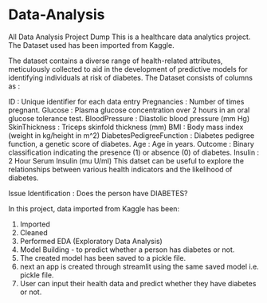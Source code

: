 # Data-Analysis
All Data Analysis Project Dump
This is a healthcare data analytics project.
The Dataset used has been imported from Kaggle.

The dataset contains a diverse range of health-related attributes, meticulously collected to aid in the development of predictive models for identifying individuals at risk of diabetes. The Dataset consists of columns as :

ID : Unique identifier for each data entry
Pregnancies : Number of times pregnant.
Glucose : Plasma glucose concentration over 2 hours in an oral glucose tolerance test.
BloodPressure : Diastolic blood pressure (mm Hg)
SkinThickness : Triceps skinfold thickness (mm)
BMI : Body mass index (weight in kg/height in m^2)
DiabetesPedigreeFunction : Diabetes pedigree function, a genetic score of diabetes.
Age : Age in years.
Outcome : Binary classification indicating the presence (1) or absence (0) of diabetes.
Insulin : 2 Hour Serum Insulin (mu U/ml) This datset can be useful to explore the relationships between various health indicators and the likelihood of diabetes.

Issue Identification : Does the person have DIABETES?

In this project, data imported from Kaggle has been:
1. Imported
2. Cleaned
3. Performed EDA (Exploratory Data Analysis)
4. Model Building - to predict whether a person has diabetes or not.
5. The created model has been saved to a pickle file.
6. next an app is created through streamlit using the same saved model i.e. pickle file.
7. User can input their health data and predict whether they have diabetes or not.

